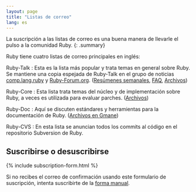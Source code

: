 ```yaml
---
layout: page
title: "Listas de correo"
lang: es
---
```


La suscripción a las listas de correo es una buena manera de llevarle el
pulso a la comunidad Ruby.
{: .summary}

Ruby tiene cuatro listas de correo principales en inglés:

Ruby-Talk
: Esta es la lista más popular y trata temas en general sobre Ruby. Se
  mantiene una copia espejada de Ruby-Talk en el grupo de noticias
  [comp.lang.ruby](news:comp.lang.ruby) y [Ruby-Forum.org][1].
  ([Resúmenes semanales][2], [FAQ][3], [Archivos][4])

Ruby-Core
: Esta lista trata temas del núcleo y de implementación sobre Ruby, a
  veces es utilizada para evaluar parches. ([Archivos][5])

Ruby-Doc
: Aquí se discuten estándares y herramientas para la documentación de
  Ruby. ([Archivos en Gmane][6])

Ruby-CVS
: En esta lista se anuncian todos los commits al código en el
  repositorio Subversion de Ruby.

## Suscribirse o desuscribirse

{% include subscription-form.html %}

Si no recibes el correo de confirmación usando este formulario de
suscripción, intenta suscribirte de la [forma
manual](manual-instructions/).



[1]: http://ruby-forum.org
[2]: http://www.rubyweeklynews.org/
[3]: http://rubyhacker.com/clrFAQ.html
[4]: http://blade.nagaokaut.ac.jp/ruby/ruby-talk/index.shtml
[5]: http://blade.nagaokaut.ac.jp/ruby/ruby-core/index.shtml
[6]: http://dir.gmane.org/gmane.comp.lang.ruby.documentation
